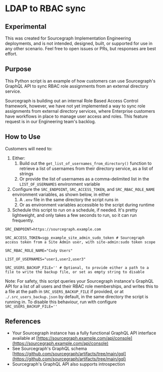 # LDAP to RBAC sync

## Experimental
This was created for Sourcegraph Implementation Engineering deployments, and is not intended, designed, built, or supported for use in any other scenario. Feel free to open issues or PRs, but responses are best effort.

## Purpose

This Python script is an example of how customers can use Sourcegraph's GraphQL API to sync RBAC role assignments from an external directory service.

Sourcegraph is building out an internal Role Based Access Control framework, however, we have not yet implemented a way to sync role assignments from external directory services, where Enterprise customers have workflows in place to manage user access and roles. This feature request is in our Engineering team's backlog.

## How to Use

Customers will need to:

1. Either:
    1. Build out the `get_list_of_usernames_from_directory()` function to retrieve a list of usernames from their directory service, as a list of strings
    2. Or provide the list of usernames as a comma-delimited list in the `LIST_OF_USERNAMES` environment variable
2. Configure the `SRC_ENDPOINT`, `SRC_ACCESS_TOKEN`, and `SRC_RBAC_ROLE_NAME` environment variables, as shown below, in either
    1. A `.env` file in the same directory the script runs in
    2. Or as environment variables accessible to the script during runtime
3. Schedule this script to run on a schedule, if needed. It's pretty lightweight, and only takes a few seconds to run, so it can run frequently.

```env
SRC_ENDPOINT=https://sourcegraph.example.com

SRC_ACCESS_TOKEN=sgp_example_site_admin_sudo_token # Sourcegraph access token from a Site Admin user, with site-admin:sudo token scope

SRC_RBAC_ROLE_NAME="Cody Users"

LIST_OF_USERNAMES="user1,user2,user3"

SRC_USERS_BACKUP_FILE='' # Optional, to provide either a path to a file to write the backup file, or set as empty string to disable
```

Note: For safety, this script queries your Sourcegraph instance's GraphQL API for a list of all users and their RBAC role memberships, and writes this to a file at the path in `SRC_USERS_BACKUP_FILE` if provided, or at `./.src_users_backup.json` by default, in the same directory the script is running in. To disable this behaviour, run with configure `SRC_USERS_BACKUP_FILE=''`

## References

- Your Sourcegraph instance has a fully functional GraphQL API interface available at [https://sourcegraph.example.com/api/console](https://sourcegraph.example.com/api/console)
- See Sourcegraph's GraphQL schema [https://github.com/sourcegraph/artifacts/tree/main/gql](https://github.com/sourcegraph/artifacts/tree/main/gql)
- Sourcegraph's GraphQL API also supports introspection
